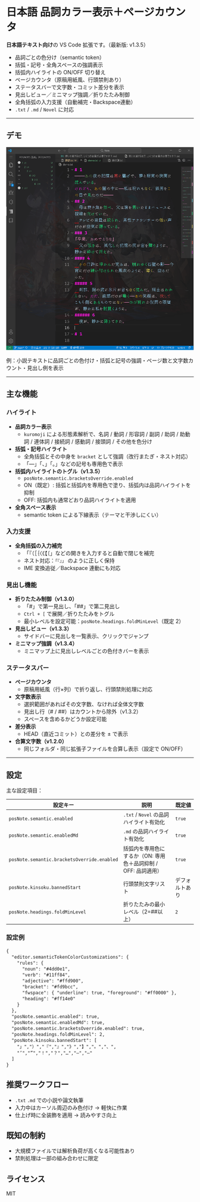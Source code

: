 # 日本語 品詞カラー表示＋ページカウンタ

**日本語テキスト向け**の VS Code 拡張です。（最新版: v1.3.5）

- 品詞ごとの色分け（semantic token）
- 括弧・記号・全角スペースの強調表示
- 括弧内ハイライトの ON/OFF 切り替え
- ページカウンタ（原稿用紙風、行頭禁則あり）
- ステータスバーで文字数・コミット差分を表示
- 見出しビュー／ミニマップ強調／折りたたみ制御
- 全角括弧の入力支援（自動補完・Backspace連動）
- `.txt` / `.md` / `Novel` に対応

---

## デモ

![Demo Screenshot](https://raw.githubusercontent.com/yuna495/part-of-speech-highlighting--page-counter/master/demo/demo.png)

例：小説テキストに品詞ごとの色付け・括弧と記号の強調・ページ数と文字数カウント・見出し例を表示

---

## 主な機能

### ハイライト

- **品詞カラー表示**  
  - `kuromoji` による形態素解析で、名詞 / 動詞 / 形容詞 / 副詞 / 助詞 / 助動詞 / 連体詞 / 接続詞 / 感動詞 / 接頭詞 / その他を色分け
- **括弧・記号ハイライト**  
  - 全角括弧とその中身を `bracket` として強調（改行またぎ・ネスト対応）
  - 「—」「、」「。」などの記号も専用色で表示
- **括弧内ハイライトのトグル（v1.3.5）**  
  - `posNote.semantic.bracketsOverride.enabled`  
  - ON（既定）: 括弧と括弧内を専用色で塗り、括弧内は品詞ハイライトを抑制  
  - OFF: 括弧内も通常どおり品詞ハイライトを適用
- **全角スペース表示**  
  - semantic token による下線表示（テーマと干渉しにくい）

### 入力支援

- **全角括弧の入力補完**  
  - 「『（［｛〈《【〔」などの開きを入力すると自動で閉じを補完
  - ネスト対応：`「『』」` のように正しく保持
  - IME 変換追従／Backspace 連動にも対応

### 見出し機能

- **折りたたみ制御（v1.3.0）**  
  - 「#」で第一見出し、「##」で第二見出し  
  - `Ctrl + [` で展開／折りたたみをトグル  
  - 最小レベルを設定可能：`posNote.headings.foldMinLevel`（既定 2）
- **見出しビュー（v1.3.3）**  
  - サイドバーに見出しを一覧表示、クリックでジャンプ
- **ミニマップ強調（v1.3.4）**  
  - ミニマップ上に見出しレベルごとの色付きバーを表示

### ステータスバー

- **ページカウンタ**  
  - 原稿用紙風（行×列）で折り返し、行頭禁則処理に対応
- **文字数表示**  
  - 選択範囲があればその文字数、なければ全体文字数  
  - 見出し行（# / ##）はカウントから除外（v1.3.2）  
  - スペースを含めるかどうか設定可能
- **差分表示**  
  - HEAD（直近コミット）との差分を ± で表示
- **合算文字数（v1.2.0）**  
  - 同じフォルダ・同じ拡張子ファイルを合算し表示（設定で ON/OFF）

---

## 設定

主な設定項目：

| 設定キー | 説明 | 既定値 |
|----------|------|--------|
| `posNote.semantic.enabled` | `.txt` / `Novel` の品詞ハイライト有効化 | `true` |
| `posNote.semantic.enabledMd` | `.md` の品詞ハイライト有効化 | `true` |
| `posNote.semantic.bracketsOverride.enabled` | 括弧内を専用色にするか（ON: 専用色＋品詞抑制 / OFF: 品詞適用） | `true` |
| `posNote.kinsoku.bannedStart` | 行頭禁則文字リスト | デフォルトあり |
| `posNote.headings.foldMinLevel` | 折りたたみの最小レベル（2=##以上） | `2` |

### 設定例

```jsonc
{
  "editor.semanticTokenColorCustomizations": {
    "rules": {
      "noun": "#4dd0e1",
      "verb": "#11ff84",
      "adjective": "#ffd900",
      "bracket": "#fd9bcc",
      "fwspace": { "underline": true, "foreground": "#ff0000" },
      "heading": "#ff14e0"
    }
  },
  "posNote.semantic.enabled": true,
  "posNote.semantic.enabledMd": true,
  "posNote.semantic.bracketsOverride.enabled": true,
  "posNote.headings.foldMinLevel": 2,
  "posNote.kinsoku.bannedStart": [
    "」","）","『","』","》","】","。","、",
    "’","”","！","？","…","—","―"
  ]
}
```


## 推奨ワークフロー

- `.txt` `.md` での小説や論文執筆
- 入力中はカーソル周辺のみ色付け → 軽快に作業
- 仕上げ時に全装飾を適用 → 読みやすさ向上

## 既知の制約

- 大規模ファイルでは解析負荷が高くなる可能性あり
- 禁則処理は一部の組み合わせに限定


## ライセンス

MIT
